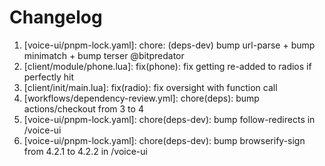 # Changelog

<!-- ⚠⚠ Please follow the format provided ⚠⚠ -->
<!-- Always use "1." at the start instead of "2. " or "X. " as GitHub will auto renumber everything. -->
<!-- Use the following format below -->
<!--  1. [Changed Area] Title of changes - @github username  -->

1. [voice-ui/pnpm-lock.yaml]: chore: (deps-dev) bump url-parse + bump minimatch + bump terser @bitpredator
2. [client/module/phone.lua]: fix(phone): fix getting re-added to radios if perfectly hit
3. [client/init/main.lua]: fix(radio): fix oversight with function call
4. [workflows/dependency-review.yml]: chore(deps): bump actions/checkout from 3 to 4
5. [voice-ui/pnpm-lock.yaml]: chore(deps-dev): bump follow-redirects in /voice-ui
6. [voice-ui/pnpm-lock.yaml]: chore(deps-dev): bump browserify-sign from 4.2.1 to 4.2.2 in /voice-ui 